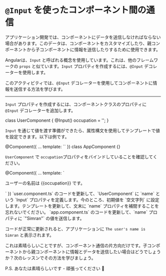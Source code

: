# `@Input` を使ったコンポーネント間の通信

アプリケーション開発では、コンポーネントにデータを送信しなければならない場合があります。このデータは、コンポーネントをカスタマイズしたり、親コンポーネントから子コンポーネントに情報を送信したりするために使用できます。

Angularは、`Input` と呼ばれる概念を使用しています。これは、他のフレームワークの `props` と似ています。`Input` プロパティを作成するには、`@Input` デコレーターを使用します。

このアクティビティでは、`@Input` デコレーターを使用してコンポーネントに情報を送信する方法を学びます。

<hr>

`Input` プロパティを作成するには、コンポーネントクラスのプロパティに `@Input` デコレーターを追加します。

<docs-code header="user.component.ts" language="ts">
class UserComponent {
  @Input() occupation = '';
}
</docs-code>

`Input` を通じて値を渡す準備ができたら、属性構文を使用してテンプレートで値を設定できます。以下は例です。

<docs-code header="app.component.ts" language="angular-ts" highlight="[3]">
@Component({
  ...
  template: `<app-user occupation="Angular Developer"><app-user/>`
})
class AppComponent {}
</docs-code>

`UserComponent` で `occupation`プロパティをバインドしていることを確認してください。

<docs-code header="user.component.ts" language="angular-ts">
@Component({
  ...
  template: `<p>ユーザーの名前は {{occupation}} です。</p>`
})
</docs-code>

<docs-workflow>

<docs-step title="`@Input` プロパティを定義する">
`user.component.ts` のコードを更新して、`UserComponent` に `name` という `Input` プロパティを定義します。今のところ、初期値を `空文字列` に設定します。テンプレートを更新して、文末に `name` プロパティを補間することを忘れないでください。
</docs-step>

<docs-step title="`@Input` プロパティに値を渡す">
`app.component.ts` のコードを更新して、`name` プロパティに `"Simran"` の値を送信します。
<br>

コードが正常に更新されると、アプリケーションに `The user's name is Simran` と表示されます。
</docs-step>

</docs-workflow>

これは素晴らしいことですが、コンポーネント通信の片方向だけです。子コンポーネントから親コンポーネントに情報とデータを送信したい場合はどうでしょうか？次のレッスンでその方法を学びましょう。

P.S. あなたは素晴らしいです - 頑張ってください 🎉
